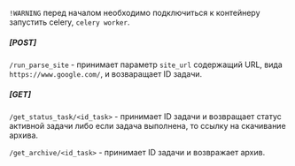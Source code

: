 `!WARNING` перед началом необходимо подключиться к контейнеру запустить celery, `celery worker`.

##### [POST]

`/run_parse_site` - принимает параметр `site_url` содержащий URL, вида `https://www.google.com/`, и возваращает ID задачи.

##### [GET]
`/get_status_task/<id_task>` - принимает ID задачи и возвращает статус активной задачи либо если задача выполнена, то ссылку на скачивание архива.

`/get_archive/<id_task>` - принимает ID задачи и возвражает архив.
